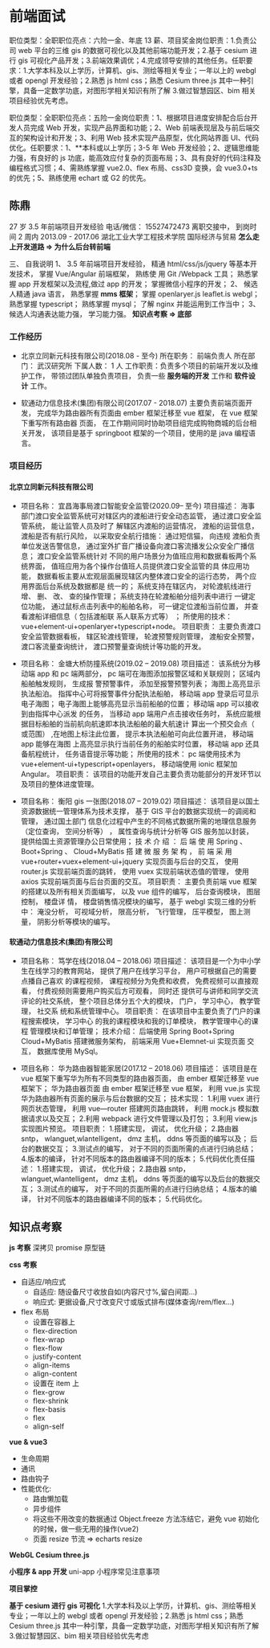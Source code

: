 # 前端面试

职位类型：全职职位亮点：六险一金、年底 13 薪、项目奖金岗位职责：1.负责公司 web 平台的三维 gis 的数据可视化以及其他前端功能开发；2.基于 cesium 进行 gis 可视化产品开发；3.前端效果调优；4.完成领导安排的其他任务。任职要求：1.大学本科及以上学历，计算机、gis、测绘等相关专业；一年以上的 webgl 或者 opengl 开发经验；2.熟悉 js html css；熟悉 Cesium three.js 其中一种引擎，具备一定数学功底，对图形学相关知识有所了解 3.做过智慧园区、bim 相关项目经验优先考虑。

职位类型：全职职位亮点：五险一金岗位职责：1、根据项目进度安排配合后台开发人员完成 Web 开发，实现产品界面和功能；2、Web 前端表现层及与前后端交互的架构设计和开发；3、利用 Web 技术实现产品原型，优化网站界面 UI、代码优化。任职要求：1、\*\*本科或以上学历；3-5 年 Web 开发经验；2、逻辑思维能力强，有良好的 js 功底，能高效应付复杂的页面布局；3、具有良好的代码注释及编程格式习惯；4、需熟练掌握 vue2.0、flex 布局、css3D 变换，会 vue3.0+ts 的优先；5、熟练使用 echart 或 G2 的优先。

## 陈鼎

27 岁 3.5 年前端项目开发经验
电话/微信： 15527472473
离职交接中， 到岗时间 2 周内
2013.09 - 2017.06 湖北工业大学工程技术学院 国际经济与贸易
**怎么走上开发道路 => 为什么后台转前端**

三、 自我说明
1、 3.5 年前端项目开发经验， 精通 html/css/js/jquery 等基本开发技术， 掌握 Vue/Angular 前端框架， 熟练使
用 Git /Webpack 工具； 熟悉掌握 app 开发框架以及流程,做过 app 的开发； 掌握微信小程序的开发；
2、 候选人精通 java 语言， 熟悉掌握 **mms 框架**； 掌握 openlaryer.js leaflet.is webgl； 熟悉掌握 typescript；
熟练掌握 mysql； 了解 nginx 并能运用到工作当中；
3、 候选人沟通表达能力强， 学习能力强。
**知识点考察 => 底部**

### 工作经历

- 北京立同新元科技有限公司(2018.08 - 至今)
  所在职务： 前端负责人
  所在部门： 武汉研究所
  下属人数： 1 人
  工作职责：负责多个项目的前端开发以及维护工作， 带领过团队单独负责项目， 负责一些 **服务端的开发** 工作和 **软件设计** 工作。

- 软通动力信息技术(集团)有限公司(2017.07 - 2018.07)
  主要负责前端页面开发， 完成华为路由器所有页面由 ember 框架迁移至 vue 框架， 在 vue 框架下重写所有路由器
  页面， 在工作期间同时协助项目组完成购物商城的后台相关开发， 该项目是基于 springboot 框架的一个项目，使用的是 java 编程语言。

### 项目经历

#### 北京立同新元科技有限公司

- 项目名称： 宜昌海事局渡口智能安全监管(2020.09– 至今)
  项目描述：
  海事部门渡口安全监管系统可对辖区内的渡船进行安全动态监管， 通过渡口安全监管系统， 能让监管人员及时了
  解辖区内渡船的运营情况， 渡船的运营信息， 渡船是否有航行风险， 以采取安全航行措施： 通过短信猫， 向违规
  渡船负责单位发送告警信息， 通过室外扩音广播设备向渡口客流播发公众安全广播信息； 渡口安全监管系统针对
  不同的用户场景分为值班应用和数据看板两个系统界面， 值班应用为各个操作台值班人员提供渡口安全监管的具
  体应用功能， 数据看板主要从宏观层面展现辖区内整体渡口安全的运行态势， 两个应用界面后台系统及数据都是
  统一的； 系统支持在辖区内， 对轮渡航线进行增、 删、 改、 查的操作管理； 系统支持在轮渡船舶分组列表中进行
  一键定位功能， 通过鼠标点击列表中的船舶名称， 可一键定位渡船当前位置， 并查看渡船详细信息（ 包括渡船联
  系人联系方式等） ；
  所使用的技术： vue+element-ui+openlaryer+typescript+node。
  项目职责：
  主要负责渡口安全监管数据看板， 辖区轮渡线管理， 轮渡预警规则管理， 渡船安全预警， 渡口客流量查询统计，
  渡口预警量查询统计等功能的开发。

- 项目名称： 金塘大桥防撞系统(2019.02 – 2019.08)
  项目描述：
  该系统分为移动端 app 和 pc 端两部分， pc 端可在海图添加报警区域和关联规则； 区域内船舶触发规则， 生成报
  警预警事件， 添加至报警预警列表； 海图上高亮显示执法船泊。 指挥中心可将报警事件分配执法船舶， 移动端
  app 登录后可显示电子海图； 电子海图上能够高亮显示当前船舶的位置； 移动端 app 可以接收到由指挥中心派发
  的任务， 当移动 app 端用户点击接收任务时， 系统应能根据目标船舶的当前航向航速即本执法船舶的最大航速计
  算出一个预交会点（ 或范围） ,在地图上标注此位置， 提示本执法船舶可向此位置开进， 移动端 app 能够在海图
  上高亮显示执行当前任务的船舶实时位置， 移动端 app 还具备航程统计， 任务语音提示等功能；
  所使用的技术： pc 端使用技术为 vue+element-ui+typescript+openlayers， 移动端使用 ionic 框架加 Angular。
  项目职责：
  该项目的功能开发自己主要负责功能部分的开发环节以及项目的整体进度管理。

- 项目名称： 衡阳 gis 一张图(2018.07 – 2019.02)
  项目描述：
  该项目是以国土资源数据统一管理体系为技术支撑， 基于 GIS 平台的数据实现统一的调阅和管理， 通过国土部门
  信息化过程中产生的不同格式数据所需的地理信息服务（定位查询， 空间分析等） ， 属性查询与统计分析等 GIS
  服务加以封装， 提供给国土资源管理办公日常使用；
  技 术 介 绍 ： 后 端 使 用 Spring 、 Boot+Spring 、 Cloud+MyBatis 搭 建 微 服 务 架 构 ， 前 端 采 用
  vue+router+vuex+element-ui+jquery 实现页面与后台的交互， 使用 router.js 实现前端页面的跳转， 使用 vuex
  实现前端状态值的管理， 使用 axios 实现前端页面与后台页面的交互。
  项目职责：
  主要负责前端 vue 框架的搭建以及所有相关页面编写， 以及 vue 组件的编写， 后台查询模块， 图层控制， 楼盘详
  情， 楼盘销售情况模块的编写， 基于 webgl 实现三维的分析中： 淹没分析， 可视域分析， 限高分析， 飞行管理，
  压平模型， 图上测量， 阴影分析等模块的编写。

#### 软通动力信息技术(集团)有限公司

- 项目名称： 笃学在线(2018.04 – 2018.06)
  项目描述：
  该项目是一个为中小学生在线学习的教育网站， 提供了用户在线学习平台， 用户可根据自己的需要点播自己喜欢
  的课程视频， 课程视频分为免费和收费， 免费视频可以直接观看， 付费视频则需要用户购买后方可观看， 同时还
  提供可与讲师和同学交流评论的社交系统， 整个项目总体分五个大的模块， 门户， 学习中心， 教学管理， 社交系
  统和系统管理中心。
  项目职责：
  在该项目中主要负责了门户的课程搜索模块， 学习中心 的我的课程模块和我的订单模块， 教学管理中心的课程
  管理模块和订单管理；
  技术介绍： 后端使用 Spring Boot+Spring Cloud+MyBatis 搭建微服务架构， 前端采用 Vue+Elemnet-ui 实现页面
  交互， 数据库使用 MySql。

- 项目名称： 华为路由器智能家居(2017.12 – 2018.06)
  项目描述：
  该项目是在 vue 框架下重写华为所有不同类型的路由器页面， 由 ember 框架迁移至 vue 框架下； 华为路由器页面
  由 ember 框架迁移至 vue 框架， 利用 vue.js 实现华为路由器所有页面的展示与后台数据的交互；
  技术实现： 1.利用 vuex 进行网页状态管理， 利用 vue—router 搭建网页路由跳转， 利用 mock.js 模拟数据请求以及交互； 2.利用 webpack 进行文件管理以及打包； 3.利用 view.js 实现图片预览。
  项目职责： 1.搭建实现， 调试， 优化升级； 2.路由器 sntp， wlanguet,wlantelligent， dmz 主机， ddns 等页面的编写以及； 后台的数据交互； 3.测试点的编写， 对于不同的页面所需的点进行归纳总结； 4.版本的编译， 针对不同版本的路由器编译不同的版本； 5.代码优化责任描述： 1.搭建实现， 调试， 优化升级； 2.路由器 sntp， wlanguet,wlantelligent， dmz 主机， ddns 等页面的编写以及后台的数据交互； 3.测试点的编写， 对于不同的页面所需的点进行归纳总结； 4.版本的编译， 针对不同版本的路由器编译不同的版本； 5.代码优化。

## 知识点考察

**js 考察**
深拷贝
promise
原型链

**css 考察**

- 自适应/响应式
  - 自适应: 随设备尺寸收放自如(内容尺寸%,留白间距...)
  - 响应式: 更据设备,尺寸改变尺寸或版式排布(媒体查询/rem/flex...)
- flex 布局
  - 设置在容器上
  - flex-direction
  - flex-wrap
  - flex-flow
  - justify-content
  - align-items
  - align-content
  - 设置在 item 上
  - flex-grow
  - flex-shrink
  - flex-basis
  - flex
  - align-self

**vue & vue3**

- 生命周期
- 通讯
- 路由钩子
- 性能优化:
  - 路由懒加载
  - 异步组件
  - 将这些不用改变的数据通过 Object.freeze 方法冻结它，避免 vue 初始化的时候，做一些无用的操作(vue2)
  - 页面 resize 节流 => echarts resize

**WebGL Cesium three.js**

**小程序 & app 开发**
uni-app
小程序常见注意事项

**项目掌控**

**基于 cesium 进行 gis 可视化** 1.大学本科及以上学历，计算机、gis、测绘等相关专业；一年以上的 webgl 或者 opengl 开发经验；2.熟悉 js html css；熟悉 Cesium three.js 其中一种引擎，具备一定数学功底，对图形学相关知识有所了解 3.做过智慧园区、bim 相关项目经验优先考虑
